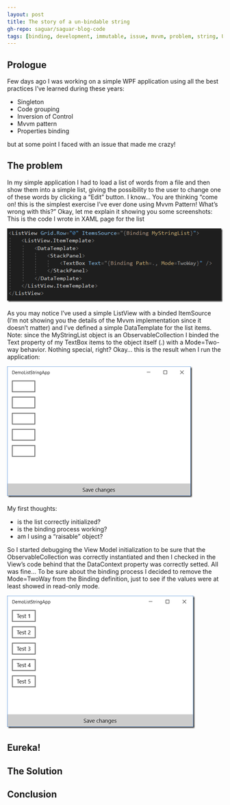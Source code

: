 ```yaml
---
layout: post
title: The story of a un-bindable string
gh-repo: saguar/saguar-blog-code
tags: [binding, development, immutable, issue, mvvm, problem, string, UWP, wpf, xaml]
---
```


## Prologue

Few days ago I was working on a simple WPF application using all the best practices I’ve learned during these years: 
<ul>
    <li>Singleton</li>
    <li>Code grouping</li>
    <li>Inversion of Control</li>
    <li>Mvvm pattern</li>
    <li>Properties binding</li>
</ul>
but at some point I faced with an issue that made me crazy! 

## The problem

In my simple application I had to load a list of words from a file and then show them into a simple list, giving the possibility to the user to change one of these words by clicking a “Edit” button. I know… You are thinking “come on! this is the simplest exercise I’ve ever done using Mvvm Pattern! What’s wrong with this?” Okay, let me explain it showing you some screenshots: This is the code I wrote in XAML page for the list 

![img 0](/img/bindable_string_problem_0.png)

As you may notice I’ve used a simple ListView with a binded ItemSource (I’m not showing you the details of the Mvvm implementation since it doesn’t matter) and I’ve defined a simple DataTemplate for the list items. 
Note: since the MyStringList object is an ObservableCollection<string> I binded the Text property of my TextBox items to the object itself (.) with a Mode=Two-way behavior. Nothing special, right? Okay… this is the result when I run the application:

![img 1](/img/bindable_string_problem_1.png)

My first thoughts: 

<ul>
    <li> is the list correctly initialized?</li>
    <li> is the binding process working? </li>
    <li> am I using a “raisable” object? </li>
</ul>

So I started debugging the View Model initialization to be sure that the ObservableCollection was correctly instantiated and then I checked in the View’s code behind that the DataContext property was correctly setted. All was fine… To be sure about the binding process I decided to remove the Mode=TwoWay from the Binding definition, just to see if the values were at least showed in read-only mode.

![img 2](/img/bindable_string_problem_2.png)

## Eureka!

## The Solution

## Conclusion